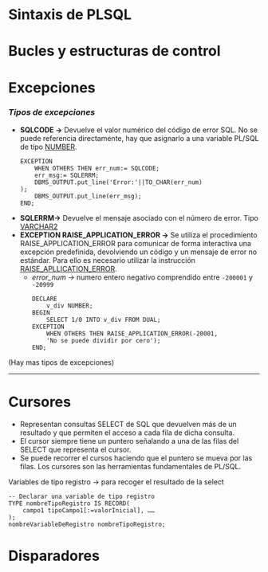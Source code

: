 # Sintaxis de PLSQL

# Bucles y estructuras de control

# Excepciones

### *Tipos de excepciones*
* **SQLCODE ->** Devuelve el valor numérico del código de error SQL. No se puede referencia directamente, hay que asignarlo a una variable PL/SQL de tipo <u>NUMBER</u>.
    ```PLSQL
    EXCEPTION 
        WHEN OTHERS THEN err_num:= SQLCODE; 
        err_msg:= SQLERRM; 
        DBMS_OUTPUT.put_line('Error:'||TO_CHAR(err_num)
    ); 
        DBMS_OUTPUT.put_line(err_msg); 
    END;
    ```
* **SQLERRM->** Devuelve el mensaje asociado con el número de error. Tipo <u>VARCHAR2</u>
* **EXCEPTION RAISE_APPLICATION_ERROR ->** Se utiliza el procedimiento RAISE_APPLICATION_ERROR para comunicar de forma interactiva una excepción predefinida, devolviendo un código y un mensaje de error no estándar. Para ello es necesario utilizar la instrucción <u>RAISE_APLLICATION_ERROR</u>.
  * *error_num ->* numero entero negativo comprendido entre ```-200001``` y ```-20999```
    ```PLSQL
    DECLARE 
        v_div NUMBER; 
    BEGIN 
        SELECT 1/0 INTO v_div FROM DUAL; 
    EXCEPTION 
        WHEN OTHERS THEN RAISE_APPLICATION_ERROR(-20001, 
        'No se puede dividir por cero'); 
    END;
    ```
(Hay mas tipos de excepciones)

-------------

# Cursores

* Representan consultas SELECT de SQL que devuelven más de un resultado y que permiten el acceso a cada fila de dicha consulta. 
* El cursor siempre tiene un puntero señalando a una de las filas del SELECT que representa el cursor. 
* Se puede recorrer el cursos haciendo que el puntero se mueva por las filas. Los cursores son las herramientas fundamentales de PL/SQL.
  
Variables de tipo registro -> para recoger el resultado de la select
```PLSQL
-- Declarar una variable de tipo registro
TYPE nombreTipoRegistro IS RECORD( 
    campo1 tipoCampo1[:=valorInicial], …… 
); 
nombreVariableDeRegistro nombreTipoRegistro;
```

# Disparadores
